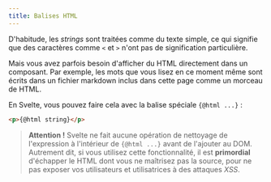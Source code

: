 ```yaml
---
title: Balises HTML
---
```


D'habitude, les <span class='vo'>_strings_</span> sont traitées comme du texte simple, ce qui signifie que des caractères comme `<` et `>` n'ont pas de signification particulière.

Mais vous avez parfois besoin d'afficher du HTML directement dans un composant. Par exemple, les mots que vous lisez en ce moment même sont écrits dans un fichier markdown inclus dans cette page comme un morceau de HTML.

En Svelte, vous pouvez faire cela avec la balise spéciale `{@html ...}` :

```html
<p>{@html string}</p>
```

> **Attention !** Svelte ne fait aucune opération de nettoyage de l'expression à l'intérieur de `{@html ...}` avant de l'ajouter au DOM. Autrement dit, si vous utilisez cette fonctionnalité, il est **primordial** d'échapper le HTML dont vous ne maîtrisez pas la source, pour ne pas exposer vos utilisateurs et utilisatrices à des attaques <span class='vo'>_XSS_</span>.

